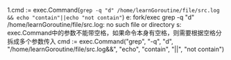 1.cmd := exec.Command(`grep -q "d" /home/learnGoroutine/file/src.log && echo "contain"||echo "not contain"`)
e: fork/exec grep -q "d" /home/learnGoroutine/file/src.log: no such file or directory
s: exec.Command中的参数不能带空格，如果命令本身有空格，则需要根据空格分拆成多个参数传入
cmd := exec.Command("grep", "-q", "d", "/home/learnGoroutine/file/src.log&&", "echo", "contain", "||", "not contain")